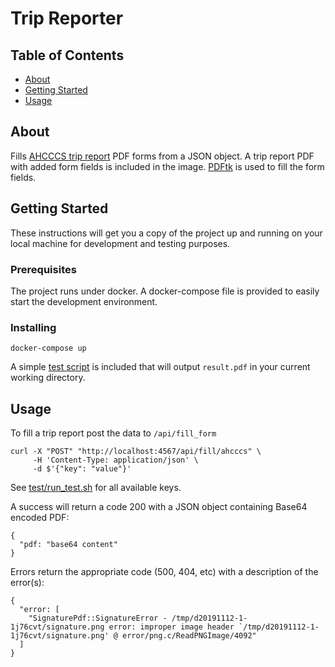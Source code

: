 # Trip Reporter

## Table of Contents

- [About](#about)
- [Getting Started](#getting_started)
- [Usage](#usage)

## About <a name = "about"></a>

Fills [AHCCCS trip report](https://www.azahcccs.gov/PlansProviders/CurrentProviders/NEMTproviders.html) PDF forms from a JSON object. A trip report PDF with added form fields is included in the image. [PDFtk](https://www.pdflabs.com/tools/pdftk-the-pdf-toolkit/) is used to fill the form fields.

## Getting Started <a name = "getting_started"></a>

These instructions will get you a copy of the project up and running on your local machine for development and testing purposes. 

### Prerequisites

The project runs under docker. A docker-compose file is provided to easily start the development environment. 

### Installing

```
docker-compose up
```

A simple [test script](/test/run_test.sh) is included that will output `result.pdf` in your current working directory.


## Usage <a name = "usage"></a>

To fill a trip report post the data to `/api/fill_form`

```
curl -X "POST" "http://localhost:4567/api/fill/ahcccs" \
     -H 'Content-Type: application/json' \
     -d $'{"key": "value"}'
```

See [test/run_test.sh](/test/run_test.sh) for all available keys.


A success will return a code 200 with a JSON object containing Base64 encoded PDF:

```
{
  "pdf: "base64 content"
}
```

Errors return the appropriate code (500, 404, etc) with a description of the error(s):
```
{
  "error: [
    "SignaturePdf::SignatureError - /tmp/d20191112-1-1j76cvt/signature.png error: improper image header `/tmp/d20191112-1-1j76cvt/signature.png' @ error/png.c/ReadPNGImage/4092"
  ]
}
```